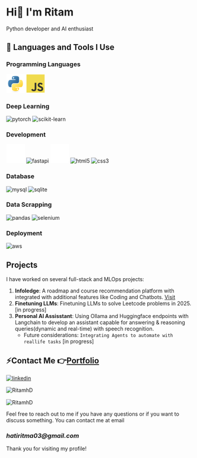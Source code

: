 <h1>Hi👋 I'm Ritam </h1>
<p>Python developer and AI enthusiast</p>
<h2>🚀 Languages and Tools I Use</h2>
<p>
<h3>Programming Languages</h3>
<img src="https://raw.githubusercontent.com/devicons/devicon/master/icons/python/python-original.svg" alt="python" width="50" height="50" />
<img src="https://raw.githubusercontent.com/devicons/devicon/master/icons/javascript/javascript-original.svg" alt="javascript" width="50" height="50" />
</p>

<span>
<h3>Deep Learning</h3>
<img src="https://cdn.jsdelivr.net/gh/devicons/devicon@latest/icons/pytorch/pytorch-original.svg" alt="pytorch" width="50" height="50" />
<img src="https://cdn.jsdelivr.net/gh/devicons/devicon@latest/icons/scikitlearn/scikitlearn-original.svg" alt="scikit-learn" width="50" height="50" />
</span>

<p>
<h3>Development</h3>
<img src="flask-svgrepo-com.svg" alt="flask" width="50" height="50" />
<img src="https://cdn.jsdelivr.net/gh/devicons/devicon@latest/icons/fastapi/fastapi-original.svg" alt="fastapi" width="50" height="50" />
<img src="langchain.png" alt="langchain" width="50" height="50" />
<img src="https://cdn.jsdelivr.net/gh/devicons/devicon@latest/icons/html5/html5-original.svg" alt="html5" width="50" height="50" />
<img src="https://cdn.jsdelivr.net/gh/devicons/devicon@latest/icons/css3/css3-original.svg" alt="css3" width="50" height="50" />
</p>

<p>
<h3>Database</h3>
<img src="https://cdn.jsdelivr.net/gh/devicons/devicon@latest/icons/mysql/mysql-original-wordmark.svg" alt="mysql" width="50" height="50" />
<img src="https://cdn.jsdelivr.net/gh/devicons/devicon@latest/icons/sqlite/sqlite-original-wordmark.svg" alt="sqlite" height="50" width="50" />
</p>

<p>
<h3>Data Scrapping</h3>
<img src="https://cdn.jsdelivr.net/gh/devicons/devicon@latest/icons/pandas/pandas-original-wordmark.svg" alt="pandas" width="50" height="50" />
<img src="https://cdn.jsdelivr.net/gh/devicons/devicon@latest/icons/selenium/selenium-original.svg" alt="selenium" width="50" height="50"/>
</p>

<p>
<h3>Deployment</h3>
<img src="https://cdn.jsdelivr.net/gh/devicons/devicon@latest/icons/amazonwebservices/amazonwebservices-original-wordmark.svg" alt="aws" width="50" height="50" />
</p>

## Projects
I have worked on several full-stack and MLOps projects:

1. **Infoledge**: A roadmap and course recommendation platform with integrated with additional features like Coding and Chatbots. [Visit](https://github.com/RitamhD/Infoledge)
2. **Finetuning LLMs**: Finetuning LLMs to solve Leetcode problems in 2025. [in progress] 
3. **Personal AI Assisstant**: Using Ollama and Huggingface endpoints with Langchain to develop an assistant capable for answering & reasoning queries(dynamic and real-time) with speech recognition.
      - Future considerations:
      ```Integrating Agents to automate with reallife tasks``` [in progress]

## ⚡️Contact Me  👉[Portfolio](https://ritam-myportfolio.netlify.app/)
<p><a target="_blank" href="https://www.linkedin.com/in/ritam-kumar-hati-aa3021254" style="display: inline-block;"><img src="https://img.shields.io/badge/linkedin-logo?style=for-the-badge&logo=linkedin&logoColor=white&color=%230a77b6" alt="linkedin" /></a></p>
<p><img align="center" src="https://github-readme-stats.vercel.app/api?username=RitamhD&show_icons=true&locale=en" alt="RitamhD" /></p>
<p><img align="center" src="https://github-readme-streak-stats.herokuapp.com/?user=RitamhD&" alt="RitamhD" /></p>
Feel free to reach out to me if you have any questions or if you want to discuss something. You can contact me at email <h3><i>hatiritma03@gmail.com</i></h3>

Thank you for visiting my profile!
